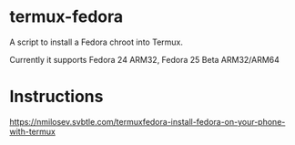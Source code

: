 # termux-fedora
A script to install a Fedora chroot into Termux.

Currently it supports Fedora 24 ARM32, Fedora 25 Beta ARM32/ARM64

# Instructions

https://nmilosev.svbtle.com/termuxfedora-install-fedora-on-your-phone-with-termux
